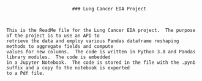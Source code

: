 							### Lung Cancer EDA Project
											
											
											
	This is the ReadMe file for the Lung Cancer EDA project.  The purpose of the project is to use an API to
	retrieve the data and employ various Pandas dataframe reshaping methods to aggregate fields and compute
	values for new columns.  The code is written in Python 3.8 and Pandas library modules.  The code is embedded
	in a Jupyter Notebook.  The code is stored in the file with the .pynb suffix and a copy fo the notebook is exported
	to a Pdf file. 
	
		 
